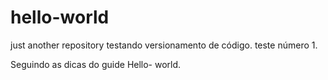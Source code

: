 # hello-world
just another repository
testando versionamento de código. teste número 1.

Seguindo as dicas do guide Hello- world.
